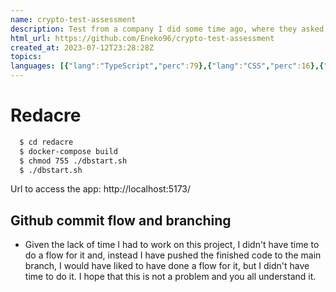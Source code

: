 ```yaml
---
name: crypto-test-assessment
description: Test from a company I did some time ago, where they asked me to create a trading page based on coingecko, with react, mongodb, nestjs and data streaming
html_url: https://github.com/Eneko96/crypto-test-assessment
created_at: 2023-07-12T23:28:28Z
topics: 
languages: [{"lang":"TypeScript","perc":79},{"lang":"CSS","perc":16},{"lang":"Shell","perc":1},{"lang":"JavaScript","perc":1},{"lang":"Dockerfile","perc":1},{"lang":"HTML","perc":0}]
---
```

# Redacre


```bash 
  $ cd redacre
  $ docker-compose build
  $ chmod 755 ./dbstart.sh
  $ ./dbstart.sh
```
Url to access the app: http://localhost:5173/
## Github commit flow and branching
- Given the lack of time I had to work on this project, I didn't have time to do a flow for it and, instead I have pushed the finished code to the main branch, I would have liked to have done a flow for it, but I didn't have time to do it. I hope that this is not a problem and you all understand it.